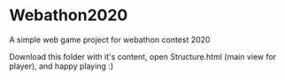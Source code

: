 # Webathon2020
A simple web game project for webathon contest 2020

Download this folder with it's content, open Structure.html (main view for player), and happy playing :)
